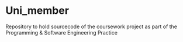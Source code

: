 # Uni_member
Repository to hold sourcecode of the coursework project
as part of the Programming & Software Engineering Practice
